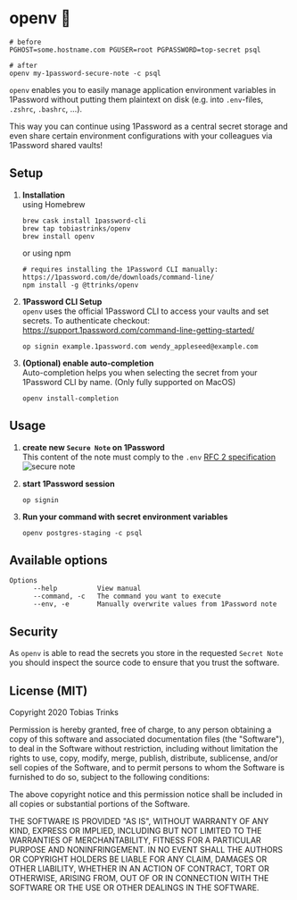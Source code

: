 # openv 🔐

```
# before
PGHOST=some.hostname.com PGUSER=root PGPASSWORD=top-secret psql

# after
openv my-1password-secure-note -c psql
```

`openv` enables you to easily manage application environment variables in 1Password without
putting them plaintext on disk (e.g. into `.env`-files, `.zshrc`, `.bashrc`, ...).

This way you can continue using 1Password as a central secret storage and even
share certain environment configurations with your colleagues via 1Password shared vaults!

## Setup

1. __Installation__ \
     using Homebrew
    ```
    brew cask install 1password-cli
    brew tap tobiastrinks/openv
    brew install openv
    ```
    or using npm
    ```
    # requires installing the 1Password CLI manually: https://1password.com/de/downloads/command-line/
    npm install -g @ttrinks/openv
    ```

2. __1Password CLI Setup__ \
    `openv` uses the official 1Password CLI to access your vaults and set secrets. To authenticate
    checkout: https://support.1password.com/command-line-getting-started/
    ```
    op signin example.1password.com wendy_appleseed@example.com
    ```

3. __(Optional) enable auto-completion__ \
    Auto-completion helps you when selecting the secret from your 1Password CLI by name. (Only fully supported on MacOS)
    ```
   openv install-completion
   ```

## Usage

1. __create new `Secure Note` on 1Password__ \
    This content of the note must comply to the `.env` [RFC 2 specification](https://smartmob-rfc.readthedocs.io/en/latest/2-dotenv.html)
    ![secure note](./docs/sample-secure-note.png)

2. __start 1Password session__
    ```
    op signin
    ```

3. __Run your command with secret environment variables__
    ```
   openv postgres-staging -c psql
   ```

## Available options

```
Options
      --help          View manual
      --command, -c   The command you want to execute
      --env, -e       Manually overwrite values from 1Password note
```

## Security

As `openv` is able to read the secrets you store in the requested
`Secret Note` you should inspect the source code to ensure that you
trust the software.

## License (MIT)

Copyright 2020 Tobias Trinks

Permission is hereby granted, free of charge, to any person obtaining a copy of this software and associated documentation files (the "Software"), to deal in the Software without restriction, including without limitation the rights to use, copy, modify, merge, publish, distribute, sublicense, and/or sell copies of the Software, and to permit persons to whom the Software is furnished to do so, subject to the following conditions:

The above copyright notice and this permission notice shall be included in all copies or substantial portions of the Software.

THE SOFTWARE IS PROVIDED "AS IS", WITHOUT WARRANTY OF ANY KIND, EXPRESS OR IMPLIED, INCLUDING BUT NOT LIMITED TO THE WARRANTIES OF MERCHANTABILITY, FITNESS FOR A PARTICULAR PURPOSE AND NONINFRINGEMENT. IN NO EVENT SHALL THE AUTHORS OR COPYRIGHT HOLDERS BE LIABLE FOR ANY CLAIM, DAMAGES OR OTHER LIABILITY, WHETHER IN AN ACTION OF CONTRACT, TORT OR OTHERWISE, ARISING FROM, OUT OF OR IN CONNECTION WITH THE SOFTWARE OR THE USE OR OTHER DEALINGS IN THE SOFTWARE.
